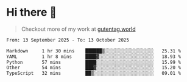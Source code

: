 # Hi there 👋

> Checkout more of my work at [gutentag.world](https://www.gutentag.world)

<!--
**samgutentag/samgutentag** is a ✨ _special_ ✨ repository because its `README.md` (this file) appears on your GitHub profile.

Here are some ideas to get you started:

- 🔭 I’m currently working on ...
- 🌱 I’m currently learning ...
- 👯 I’m looking to collaborate on ...
- 🤔 I’m looking for help with ...
- 💬 Ask me about ...
- 📫 How to reach me: ...
- 😄 Pronouns: ...
- ⚡ Fun fact: ...
-->

<!-- https://github.com/marketplace/actions/profile-readme-development-stats -->
<!--START_SECTION:waka-->

```txt
From: 13 September 2025 - To: 13 October 2025

Markdown     1 hr 30 mins    ██████▒░░░░░░░░░░░░░░░░░░   25.31 %
YAML         1 hr 8 mins     ████▓░░░░░░░░░░░░░░░░░░░░   18.93 %
Python       57 mins         ████░░░░░░░░░░░░░░░░░░░░░   15.99 %
Other        54 mins         ███▓░░░░░░░░░░░░░░░░░░░░░   15.20 %
TypeScript   32 mins         ██▒░░░░░░░░░░░░░░░░░░░░░░   09.01 %
```

<!--END_SECTION:waka-->
